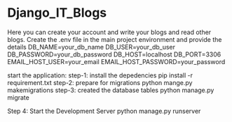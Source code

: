 # Django_IT_Blogs
Here you can create your account and write your blogs and read other blogs.
Create the .env file in the main project environment and provide the details
DB_NAME=your_db_name
DB_USER=your_db_user
DB_PASSWORD=your_db_password
DB_HOST=localhost
DB_PORT=3306
EMAIL_HOST_USER=your_email
EMAIL_HOST_PASSWORD=your_password

start the application:
step-1:
install the depedencies
pip install -r requirement.txt
step-2:
prepare for migrations
python mange.py makemigrations
step-3:
created the database tables
python manage.py migrate

Step 4: Start the Development Server
python manage.py runserver
<!-- if default runs on the http://127.0.0.1:8000/ and if you wish runs on the another port you mention the port number after runserver-->